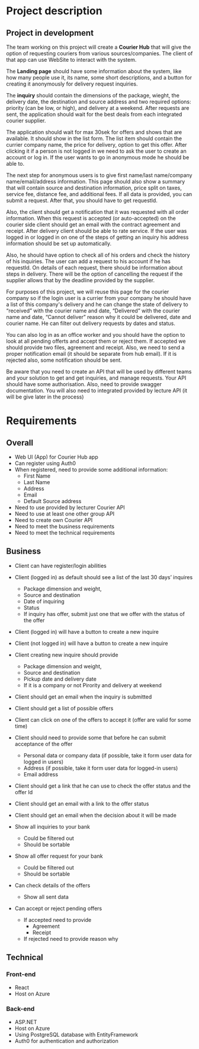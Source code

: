 # Project description

## Project in development

The team working on this project will create a **Courier Hub** that will give the option of requesting couriers from various sources/companies. The client of that app can use WebSite to interact with the system. 

The **Landing page** should have some information about the system, like how many people use it, its name, some short descriptions, and a button for creating it anonymously for delivery request inquiries. 

The **inquiry** should contain the dimensions of the package, wieght, the delivery date, the destination and source address and two required options: priority (can be low, or high), and delivery at a weekend. After requests are sent, the application should wait for the best deals from each integrated courier supplier. 

The application should wait for max 30sek for offers and shows that are available. It should show in the list form. The list item should contain the currier company name, the price for delivery, option to get this offer. After clicking it if a person is not logged in we need to ask the user to create an account or log in. If the user wants to go in anonymous mode he should be able to. 

The next step for anonymous users is to give first name/last name/company name/email/address information. This page should also show a summary that will contain source and destination information, price split on taxes, service fee, distance fee, and additional fees. If all data is provided, you can submit a request. After that, you should have to get requestId.

Also, the client should get a notification that it was requested with all order information. When this request is accepted (or auto-accepted) on the courier side client should get an email with the contract agreement and receipt. After delivery client should be able to rate service. If the user was logged in or logged in on one of the steps of getting an inquiry his address information should be set up automatically. 

Also, he should have option to check all of his orders and check the history of his inquiries. The user can add a request to his account if he has requestId. On details of each request, there should be information about steps in delivery. There will be the option of cancelling the request if the supplier allows that by the deadline provided by the supplier. 

For purposes of this project, we will reuse this page for the courier company so if the login user is a currier from your company he should have a list of this company's delivery and he can change the state of delivery to “received” with the courier name and date, “Delivered” with the courier name and date, “Cannot deliver” reason why it could be delivered, date and courier name. He can filter out delivery requests by dates and status. 

You can also log in as an office worker and you should have the option to look at all pending offerts and accept them or reject them. If accepted we should provide two files, agreement and receipt. Also, we need to send a proper notification email (it should be separate from hub email). If it is rejected also, some notification should be sent.  

Be aware that you need to create an API that will be used by different teams and your solution to get and get inquiries, and manage requests. Your API should have some authorisation. Also, need to provide swagger documentation. You will also need to integrated provided by lecture API (it will be give later in the process)


# Requirements 
## Overall
- Web UI (App) for Courier Hub app
- Can register using Auth0
- When registered, need to provide some additional information:
  - First Name
  - Last Name
  - Address
  - Email
  - Default Source address 
- Need to use provided by lecturer Courier API
- Need to use at least one other group API
- Need to create own Courier API
- Need to meet the business requirements
- Need to meet the technical requirements

## Business 
- Client can have register/login abilities
- Client (logged in) as default should see a list of the last 30 days’ inquires
  - Package dimension and weight,
  - Source and destination
  - Date of inquiring
  - Status
  - If inquiry has offer, submit just one that we offer with the status of the offer
- Client (logged in) will have a button to create a new inquire
- Client (not logged in) will have a button to create a new inquire
- Client creating new inquire should provide
  - Package dimension and weight,
  - Source and destination
  - Pickup date and delivery date
  - If it is a company or not Pirority and delivery at weekend

- Client should get an email when the inquiry is submitted
- Client should get a list of possible offers
- Client can click on one of the offers to accept it (offer are valid for some time)
- Client should need to provide some that before he can submit acceptance of the offer
  - Personal data or company data (if possible, take it form user data  for logged in users)
  - Address (if possible, take it form user data  for logged-in users)
  - Email address

- Client should get a link that he can use to check the offer status  and the offer Id
- Client should get an email with a link to the offer status
- Client should get an email when the decision about it will be made

- Show all inquiries to your bank
  - Could be filtered out
  - Should be sortable
 
- Show all offer request for your bank
  - Could be filtered out
  - Should be sortable

- Can check details of the offers
  - Show all sent data
- Can accept or reject pending offers
  - If accepted need to provide
    - Agreement
    - Receipt
  - If rejected need to provide reason why


## Technical

### Front-end
- React
- Host on Azure

### Back-end
- ASP.NET 
- Host on Azure
- Using PostgreSQL database with EntityFramework
- Auth0 for authentication and authorization

